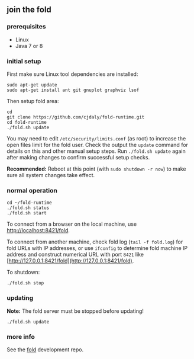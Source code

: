 ## join the fold

### prerequisites

- Linux
- Java 7 or 8

### initial setup

First make sure Linux tool dependencies are installed:

    sudo apt-get update
    sudo apt-get install ant git gnuplot graphviz lsof

Then setup fold area:

    cd
    git clone https://github.com/cjdaly/fold-runtime.git
    cd fold-runtime
    ./fold.sh update

You may need to edit `/etc/security/limits.conf` (as root) to increase the open files limit for the fold user.  Check the output the `update` command for details on this and other manual setup steps. Run `./fold.sh update` again after making changes to confirm successful setup checks.

__Recommended:__ Reboot at this point (with `sudo shutdown -r now`) to make sure all system changes take effect.

### normal operation

    cd ~/fold-runtime
    ./fold.sh status
    ./fold.sh start

To connect from a browser on the local machine, use [http://localhost:8421/fold](http://localhost:8421/fold).

To connect from another machine, check fold log (`tail -f fold.log`) for fold URLs with IP addresses, or use `ifconfig` to determine fold machine IP address and construct numerical URL with port `8421` like [http://127.0.0.1:8421/fold](http://127.0.0.1:8421/fold).

To shutdown:

    ./fold.sh stop

### updating

__Note:__ The fold server must be stopped before updating!

    ./fold.sh update

### more info

See the [fold](https://github.com/cjdaly/fold) development repo.
